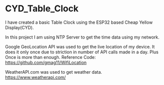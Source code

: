 # CYD_Table_Clock
I have created a basic Table Clock using the ESP32 based Cheap Yellow Display(CYD).

In this project I am using NTP Server to get the time data using my network.

Google GeoLocation API was used to get the live location of my device. It does it only once due to striction in number of API calls made in a day. Plus Once is more than enough.
Reference Code: https://github.com/gmag11/WifiLocation 

WeatherAPI.com was used to get weather data. https://www.weatherapi.com/
